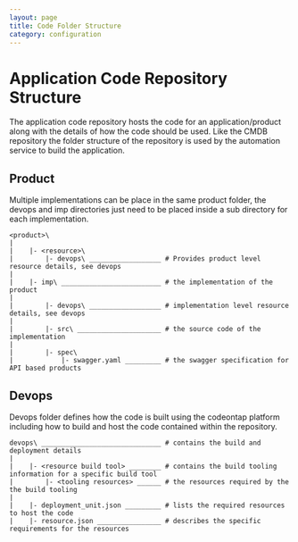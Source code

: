 ```yaml
---
layout: page
title: Code Folder Structure
category: configuration
---
```

# Application Code Repository Structure

The application code repository hosts the code for an application/product along with the details of how the code should be used. Like the CMDB repository the folder structure of the repository is used by the automation service to build the application.

## Product

Multiple implementations can be place in the same product folder, the devops and imp directories just need to be placed inside a sub directory for each implementation.

````text
<product>\
|
|    |- <resource>\
|        |- devops\ __________________ # Provides product level resource details, see devops
|
|    |- imp\ _________________________ # the implementation of the product
|
|        |- devops\ __________________ # implementation level resource details, see devops
|
|        |- src\ _____________________ # the source code of the implementation
|
|        |- spec\
|            |- swagger.yaml _________ # the swagger specification for API based products
````

## Devops

Devops folder defines how the code is built using the codeontap platform including how to build and host the code contained within the repository.

````text
devops\ ______________________________ # contains the build and deployment details
|
|    |- <resource build tool> ________ # contains the build tooling information for a specific build tool
|        |- <tooling resources> ______ # the resources required by the the build tooling
|
|    |- deployment_unit.json _________ # lists the required resources to host the code
|    |- resource.json ________________ # describes the specific requirements for the resources
````
